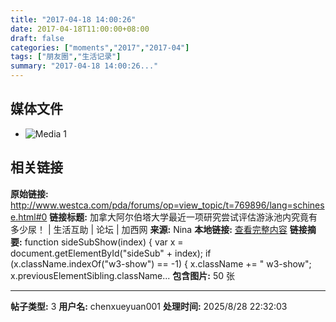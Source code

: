 ```yaml
---
title: "2017-04-18 14:00:26"
date: 2017-04-18T11:00:00+08:00
draft: false
categories: ["moments","2017","2017-04"]
tags: ["朋友圈","生活记录"]
summary: "2017-04-18 14:00:26..."
---
```


## 媒体文件

- ![Media 1](/Moments/photos/2017-04-18/201704181400260.jpg)

## 相关链接

**原始链接:** http://www.westca.com/pda/forums/op=view_topic/t=769896/lang=schinese.html#0
**链接标题:** 加拿大阿尔伯塔大学最近一项研究尝试评估游泳池内究竟有多少尿！ | 生活互助 | 论坛 | 加西网
**来源:** Nina
**本地链接:** [查看完整内容](/link_content/2017/04/2017-04-18-1/link_content/)
**链接摘要:** function sideSubShow(index) 
{
  var x = document.getElementById("sideSub" + index);
  if (x.className.indexOf("w3-show") == -1) {
    x.className += " w3-show";
    x.previousElementSibling.className...
**包含图片:** 50 张

---

**帖子类型:** 3
**用户名:** chenxueyuan001
**处理时间:** 2025/8/28 22:32:03